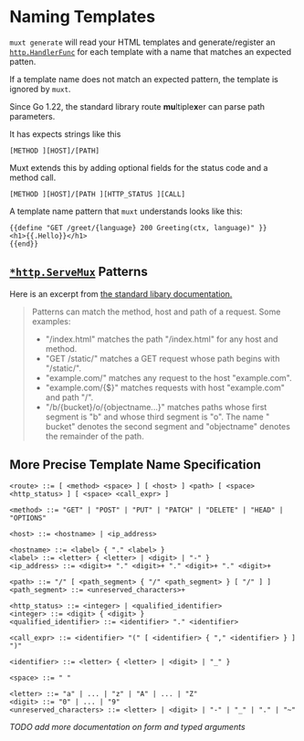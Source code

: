 # Naming Templates

`muxt generate` will read your HTML templates and generate/register an [
`http.HandlerFunc`](https://pkg.go.dev/net/http#HandlerFunc) for each template with a name that matches an expected
patten.

If a template name does not match an expected pattern, the template is ignored by `muxt`.

Since Go 1.22, the standard library route **mu**ltiple**x**er can parse path parameters.

It has expects strings like this

`[METHOD ][HOST]/[PATH]`

Muxt extends this by adding optional fields for the status code and a method call.

`[METHOD ][HOST]/[PATH ][HTTP_STATUS ][CALL]`

A template name pattern that `muxt` understands looks like this:

```gotemplate
{{define "GET /greet/{language} 200 Greeting(ctx, language)" }}
<h1>{{.Hello}}</h1>
{{end}}
```

## [`*http.ServeMux`](https://pkg.go.dev/net/http#ServeMux) Patterns

Here is an excerpt from [the standard libary documentation.](https://pkg.go.dev/net/http#hdr-Patterns-ServeMux)

> Patterns can match the method, host and path of a request. Some examples:
> - "/index.html" matches the path "/index.html" for any host and method.
> - "GET /static/" matches a GET request whose path begins with "/static/".
> - "example.com/" matches any request to the host "example.com".
> - "example.com/{$}" matches requests with host "example.com" and path "/".
> - "/b/{bucket}/o/{objectname...}" matches paths whose first segment is "b" and whose third segment is "o". The name "
    bucket" denotes the second segment and "objectname" denotes the remainder of the path.

## More Precise Template Name Specification

```bnf
<route> ::= [ <method> <space> ] [ <host> ] <path> [ <space> <http_status> ] [ <space> <call_expr> ]

<method> ::= "GET" | "POST" | "PUT" | "PATCH" | "DELETE" | "HEAD" | "OPTIONS"

<host> ::= <hostname> | <ip_address>

<hostname> ::= <label> { "." <label> }
<label> ::= <letter> { <letter> | <digit> | "-" }
<ip_address> ::= <digit>+ "." <digit>+ "." <digit>+ "." <digit>+

<path> ::= "/" [ <path_segment> { "/" <path_segment> } [ "/" ] ]
<path_segment> ::= <unreserved_characters>+

<http_status> ::= <integer> | <qualified_identifier>
<integer> ::= <digit> { <digit> }
<qualified_identifier> ::= <identifier> "." <identifier>

<call_expr> ::= <identifier> "(" [ <identifier> { "," <identifier> } ] ")"

<identifier> ::= <letter> { <letter> | <digit> | "_" }

<space> ::= " "

<letter> ::= "a" | ... | "z" | "A" | ... | "Z"
<digit> ::= "0" | ... | "9"
<unreserved_characters> ::= <letter> | <digit> | "-" | "_" | "." | "~"
```

_TODO add more documentation on form and typed arguments_
